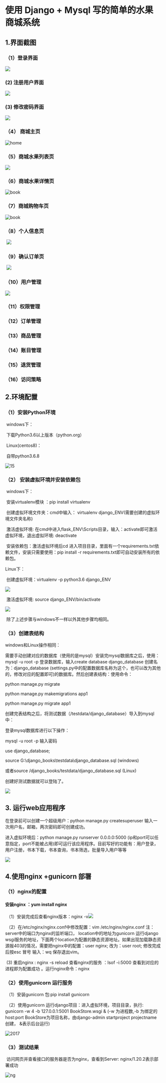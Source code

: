 # 使用 Django + Mysql 写的简单的水果商城系统

## 1.界面截图

### （1）登录界面

![](./img/login.png)

###   (2) 注册用户界面

![](./img/register.png)

###   (3) 修改密码界面

![](./img/update_password.png)

### （4） 商城主页

![home](./img/index.png)

### （5）商城水果列表页

![](./img/fruit_list.png)

### （6）商城水果详情页

![book](./img/fruit_details.png)

### （7）商城购物车页

![book](./img/shopping_cart.png)

### （8）个人信息页

​	![](./img/user_info.png)

### （9）确认订单页

​	![](./img/confirm_order.png)

###  （10）用户管理

![](./img/management_user.png)

###  （11）权限管理

###  （12）订单管理

###  （13）商品管理

###  （14）账目管理

###  （15）退货管理

### （16）访问策略


## 2.环境配置

### （1）安装Python环境

​	windows下：

​			下载Python3.6以上版本（python.org）

​	Linux(centos8)：

​			自带python3.6.8

![15](./img/15.png)

### （2） 安装虚拟环境并安装依赖包

​	windows下：

​			安装virtualenv模块 ：pip install virtualenv

​			创建虚拟环境文件夹：cmd中输入： virtualenv django_ENV(需要创建的虚拟环境文件夹名称)



​			激活虚拟环境: 在cmd中进入flask_ENV\Scripts目录，输入：activate即可激活虚拟环境，退出虚拟环境: deactivate



​			安装依赖包：激活虚拟环境后cd 进入项目目录，里面有一个requirements.txt依赖文件，安装只需要使用：pip install -r requirements.txt即可自动安装所有的依赖包。

Linux下：

​			创建虚拟环境：virtualenv -p python3.6 django_ENV

![](./img/test_ENV.png)

​			激活虚拟环境: source django_ENV/bin/activate

![](./img/test_ENV_activate.png)

​			除了上述步骤与windows不一样以外其他步骤均相同。

### （3）创建表结构

windows和Linux操作相同：

​     需要手动创建对应的数据库（使用的是mysql）安装完mysql数据库之后，使用：mysql -u root -p 登录数据库，输入create database    django_database 创建名为：django_database (settings.py中的配置数据库名称为这个，也可以改为其他的，修改对应的配置即可)的数据库。然后创建表结构：使用命令：

python manage.py migrate 

python manage.py makemigrations app1

python manage.py migrate app1

创建完表结构之后，将测试数据（/testdata/django_database）导入到mysql中：

登录mysql数据库进行以下操作：

mysql -u root -p 输入密码

use django_database;

source G:\django_books\testdata\django_database.sql (windows)

或者source /django_books/testdata/django_database.sql (Linux)

创建好测试数据就可以登陆了。

![](./img/create_test_data.png)















## 3. 运行web应用程序

在登录前可以创建一个超级用户：python manage.py createsuperuser 输入一次用户名，邮箱，两次密码即可创建成功。

进入虚拟环境后：python manage.py runserver 0.0.0.0:5000 (ip和port可以任意指定，port不能被占用)即可运行该应用程序。目前写好的功能有：用户登录，用户注册，书本下载，书本查询，书本筛选，批量导入用户等等

![](./img/run.png)



## 4.使用nginx +gunicorn 部署

### （1）nginx的配置

####         安装nginx ：yum install nginx

​		（1）安装完成后查看nginx版本：nginx -v![](./img/20220301125754.png)



​         （2）在/etc/nginx/nginx.conf中修改配置：vim /etc/nginx/nginx.conf    注：server中的端口为nginx的监听端口， location中的地址为gunicorn 运行django wsgi服务的地址，下面两个location为配置的静态资源地址。如果出现加载静态资源报403的情况，需要把nginx中的配置：user nginx; 改为：user root; 修改完成后按esc 冒号 输入：wq 保存退出vim。



​             (3) 重启nginx : nginx -s reload  查看nginx的服务 ：lsof -i:5000 查看到对应的进程即为配置成功 。运行nginx命令：nginx



### （2）使用gunicorn 运行服务

​			（1）安装gunicorn 包:pip install gunicorn 

​			（2）使用gunicorn 运行django项目：进入虚拟环境，项目目录，执行: gunicorn -w 4  -b 127.0.0.1:5001 BookStore.wsgi  & (-w 为进程数,-b 为绑定的host:port   BookStore为项目名称，由django-admin startproject projectname  创建， &表示后台运行)

![2017](./img/2017.png)



### （3）测试结果

​              访问网页并查看接口的服务器是否为nginx，查看到Server: nginx/1.20.2表示部署成功

![ng](./img/ng.png)

